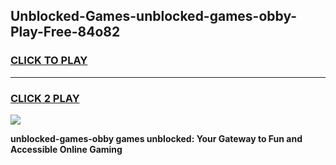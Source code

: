 
## Unblocked-Games-unblocked-games-obby-Play-Free-84o82
<h3>
<a href="https://premium76.site?title=unblocked-games-obby&ref=20M">CLICK TO PLAY</a></h3>
<hr>

<h3>
<a href="https://premium76.site?title=unblocked-games-obby&ref=20M">CLICK 2 PLAY</a>
  
</h3>

<a href="https://premium76.site?title=unblocked-games-obby&ref=19M"><img src="https://clearcache.store/games.png"></a>


**unblocked-games-obby games unblocked: Your Gateway to Fun and Accessible Online Gaming**
